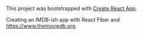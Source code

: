 This project was bootstrapped with [Create React App](https://github.com/facebook/create-react-app).

Creating an IMDB-ish app with React Fiber and https://www.themoviedb.org.